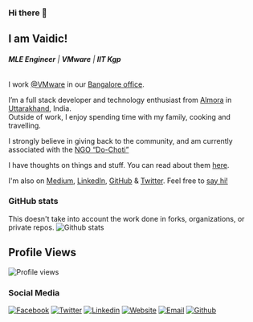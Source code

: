 ### Hi there 👋
## I am Vaidic!
###### ***MLE Engineer*** | ***VMware*** | ***IIT Kgp***

I work [@VMware](//github.com/vmware) in our <a target="_blank" rel="noopener noreferrer" href='//goo.gl/jYvhCn'> Bangalore office</a>.

I’m a full stack developer and technology enthusiast from [Almora](//www.google.co.in/maps/place/Almora) in [Uttarakhand](//www.google.co.in/maps/place/Uttarakhand/), India.
<br/>Outside of work, I enjoy spending time with my family, cooking and travelling.</p>
I strongly believe in giving back to the community, and am currently associated with the [NGO “Do-Choti”](//dochoti.in)

I have thoughts on things and stuff. You can read about them [here](https://vaidicjoshi.in).

I'm also on [Medium](//medium.com/@vaidicjoshi), [LinkedIn](//linkedin.com/in/vaidicjoshi), [GitHub](//github.com/vaidic) & [Twitter](//twitter.com/VaidicJoshi').
Feel free to [say hi!](mailto:contact-me@vaidicjoshi.in)

### GitHub stats
This doesn't take into account the work done in forks, organizations, or private repos.
![Github stats](https://github-readme-stats.vercel.app/api?username=vaidic&theme=dracula&show_icons=true)

## Profile Views
![Profile views](https://gpvc.arturio.dev/vaidic)

### Social Media

[![Facebook][1.1]][1]
[![Twitter][2.1]][2]
[![Linkedin][3.1]][3]
[![Website][4.1]][4]
[![Email][5.1]][5]
[![Github][7.1]][7]

<!-- links to social media icons -->
<!-- no need to change these -->

<!-- icons with padding -->

[1.1]: https://i.ibb.co/xSyhNZ2/facebook-f-brands-3.png (Facebook)
[2.1]: https://i.ibb.co/JH8SLwp/twitter-brands-2.png (Twitter)
[3.1]: https://i.ibb.co/9Hm0z6f/linkedin-brands-2.png (Linkedin)
[4.1]: https://i.ibb.co/Qj8nL7d/link-solid-3.png (Website)
[5.1]: https://i.ibb.co/zZh0YKm/envelope-solid-2.png (Email)
[7.1]: https://i.ibb.co/whmTDdy/github-brands-2.png (Github)

<!-- links to your social media accounts -->
<!-- update these accordingly -->

[1]: https://www.facebook.com/er.vaidic/
[2]: http://www.twitter.com/VaidicJoshi
[3]: https://www.linkedin.com/in/vaidicjoshi/
[4]: https://vaidicjoshi.in/
[5]: mailto:vaidic@vaidicjoshi.in
[7]: http://www.github.com/vaidic
